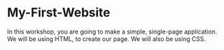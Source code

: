 # My-First-Website
In this workshop, you are going to make a simple, single-page application.  We will be using HTML, to create our page.
We will also be using CSS.
